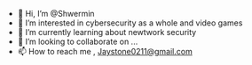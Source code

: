 - 👋 Hi, I’m @Shwermin
- 👀 I’m interested in cybersecurity as a whole and video games
- 🌱 I’m currently learning about newtwork security
- 💞️ I’m looking to collaborate on ...
- 📫 How to reach me , Jaystone0211@gmail.com
